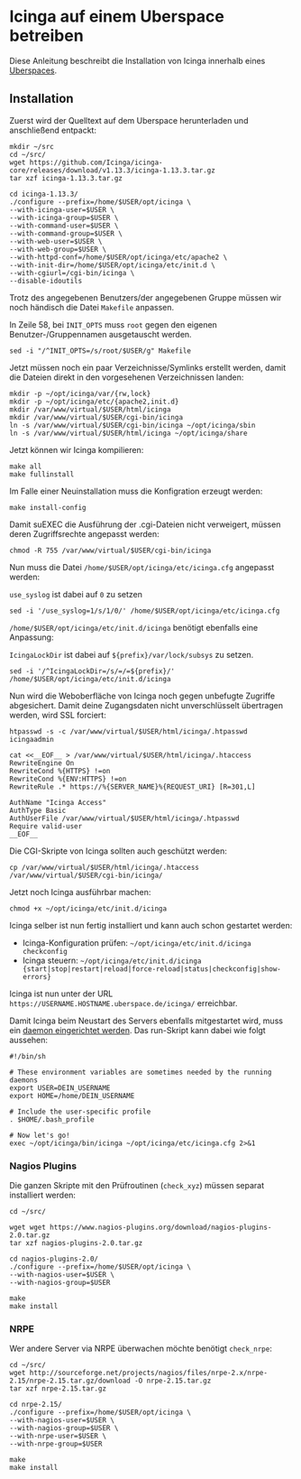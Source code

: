 # Icinga auf einem Uberspace betreiben

Diese Anleitung beschreibt die Installation von Icinga innerhalb eines [Uberspaces](https://uberspace.de/).

## Installation

Zuerst wird der Quelltext auf dem Uberspace herunterladen und anschließend entpackt:

    mkdir ~/src
    cd ~/src/
    wget https://github.com/Icinga/icinga-core/releases/download/v1.13.3/icinga-1.13.3.tar.gz
    tar xzf icinga-1.13.3.tar.gz

    cd icinga-1.13.3/
    ./configure --prefix=/home/$USER/opt/icinga \
    --with-icinga-user=$USER \
    --with-icinga-group=$USER \
    --with-command-user=$USER \
    --with-command-group=$USER \
    --with-web-user=$USER \
    --with-web-group=$USER \
    --with-httpd-conf=/home/$USER/opt/icinga/etc/apache2 \
    --with-init-dir=/home/$USER/opt/icinga/etc/init.d \
    --with-cgiurl=/cgi-bin/icinga \
    --disable-idoutils

Trotz des angegebenen Benutzers/der angegebenen Gruppe müssen wir noch händisch die Datei `Makefile` anpassen.

In Zeile 58, bei `INIT_OPTS` muss `root` gegen den eigenen Benutzer-/Gruppennamen ausgetauscht werden.

    sed -i "/^INIT_OPTS=/s/root/$USER/g" Makefile

Jetzt müssen noch ein paar Verzeichnisse/Symlinks erstellt werden, damit die Dateien direkt in den vorgesehenen Verzeichnissen landen:

    mkdir -p ~/opt/icinga/var/{rw,lock}
    mkdir -p ~/opt/icinga/etc/{apache2,init.d}
    mkdir /var/www/virtual/$USER/html/icinga
    mkdir /var/www/virtual/$USER/cgi-bin/icinga
    ln -s /var/www/virtual/$USER/cgi-bin/icinga ~/opt/icinga/sbin
    ln -s /var/www/virtual/$USER/html/icinga ~/opt/icinga/share

Jetzt können wir Icinga kompilieren:

    make all
    make fullinstall
    
Im Falle einer Neuinstallation muss die Konfigration erzeugt werden:

    make install-config

Damit suEXEC die Ausführung der .cgi-Dateien nicht verweigert, müssen deren Zugriffsrechte angepasst werden:

    chmod -R 755 /var/www/virtual/$USER/cgi-bin/icinga

Nun muss die Datei `/home/$USER/opt/icinga/etc/icinga.cfg` angepasst werden:

`use_syslog` ist dabei auf `0` zu setzen

    sed -i '/use_syslog=1/s/1/0/' /home/$USER/opt/icinga/etc/icinga.cfg

`/home/$USER/opt/icinga/etc/init.d/icinga` benötigt ebenfalls eine Anpassung: 

`IcingaLockDir` ist dabei auf `${prefix}/var/lock/subsys` zu setzen.

    sed -i '/^IcingaLockDir=/s/=/=${prefix}/' /home/$USER/opt/icinga/etc/init.d/icinga

Nun wird die Weboberfläche von Icinga noch gegen unbefugte Zugriffe abgesichert. Damit deine Zugangsdaten nicht unverschlüsselt übertragen werden, wird SSL forciert:

```
htpasswd -s -c /var/www/virtual/$USER/html/icinga/.htpasswd icingaadmin
```
```
cat <<__EOF__ > /var/www/virtual/$USER/html/icinga/.htaccess
RewriteEngine On
RewriteCond %{HTTPS} !=on
RewriteCond %{ENV:HTTPS} !=on
RewriteRule .* https://%{SERVER_NAME}%{REQUEST_URI} [R=301,L]

AuthName "Icinga Access"
AuthType Basic
AuthUserFile /var/www/virtual/$USER/html/icinga/.htpasswd
Require valid-user
__EOF__
```

Die CGI-Skripte von Icinga sollten auch geschützt werden:

    cp /var/www/virtual/$USER/html/icinga/.htaccess /var/www/virtual/$USER/cgi-bin/icinga/

Jetzt noch Icinga ausführbar machen:

    chmod +x ~/opt/icinga/etc/init.d/icinga 

Icinga selber ist nun fertig installiert und kann auch schon gestartet werden:

  * Icinga-Konfiguration prüfen: `~/opt/icinga/etc/init.d/icinga checkconfig`
  * Icinga steuern: `~/opt/icinga/etc/init.d/icinga {start|stop|restart|reload|force-reload|status|checkconfig|show-errors}`

Icinga ist nun unter der URL `https://USERNAME.HOSTNAME.uberspace.de/icinga/` erreichbar.

Damit Icinga beim Neustart des Servers ebenfalls mitgestartet wird, muss ein [daemon
eingerichtet werden](https://wiki.uberspace.de/system:daemontools#einen_daemon_einrichten).
Das run-Skript kann dabei wie folgt aussehen:

    #!/bin/sh

    # These environment variables are sometimes needed by the running daemons
    export USER=DEIN_USERNAME
    export HOME=/home/DEIN_USERNAME

    # Include the user-specific profile
    . $HOME/.bash_profile

    # Now let's go!
    exec ~/opt/icinga/bin/icinga ~/opt/icinga/etc/icinga.cfg 2>&1

### Nagios Plugins

Die ganzen Skripte mit den Prüfroutinen (`check_xyz`) müssen separat installiert werden:

    cd ~/src/
    
    wget wget https://www.nagios-plugins.org/download/nagios-plugins-2.0.tar.gz
    tar xzf nagios-plugins-2.0.tar.gz

    cd nagios-plugins-2.0/
    ./configure --prefix=/home/$USER/opt/icinga \
    --with-nagios-user=$USER \
    --with-nagios-group=$USER 

    make
    make install

### NRPE

Wer andere Server via NRPE überwachen möchte benötigt `check_nrpe`:

    cd ~/src/
    wget http://sourceforge.net/projects/nagios/files/nrpe-2.x/nrpe-2.15/nrpe-2.15.tar.gz/download -O nrpe-2.15.tar.gz
    tar xzf nrpe-2.15.tar.gz

    cd nrpe-2.15/
    ./configure --prefix=/home/$USER/opt/icinga \
    --with-nagios-user=$USER \
    --with-nagios-group=$USER \
    --with-nrpe-user=$USER \
    --with-nrpe-group=$USER

    make
    make install
